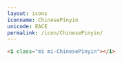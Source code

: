 ```yaml
---
layout: icons
iconname: ChinesePinyin
unicode: EACE
permalink: /icon/ChinesePinyin/
---
```


``` html
<i class="mi mi-ChinesePinyin"></i>
```
